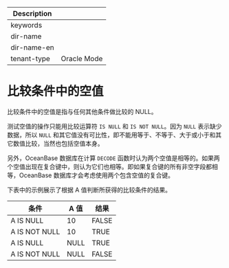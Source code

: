 | Description   |                 |
|---------------|-----------------|
| keywords      |                 |
| dir-name      |                 |
| dir-name-en   |                 |
| tenant-type   | Oracle Mode     |

# 比较条件中的空值

比较条件中的空值是指与任何其他条件做比较的 NULL。

测试空值的操作只能用比较运算符 `IS NULL` 和 `IS NOT NULL`。因为 `NULL` 表示缺少数据，所以 `NULL` 和其它值没有可比性，即不能用等于、不等于、大于或小于和其它数值比较，当然也包括空值本身。

另外，OceanBase 数据库在计算 `DECODE` 函数时认为两个空值是相等的。如果两个空值出现在复合键中，则认为它们也相等。即如果复合键的所有非空字段都相等，OceanBase 数据库才会考虑使用两个包含空值的复合键。

下表中的示例展示了根据 A 值判断所获得的比较条件的结果。

|      条件       | A 值  |  结果   |
|---------------|------|-------|
| A IS NULL     | 10   | FALSE |
| A IS NOT NULL | 10   | TRUE  |
| A IS NULL     | NULL | TRUE  |
| A IS NOT NULL | NULL | FALSE |
